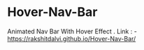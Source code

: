 # Hover-Nav-Bar
Animated Nav Bar With Hover Effect
.
Link : - https://rakshitdalvi.github.io/Hover-Nav-Bar/
